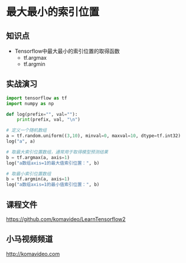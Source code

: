最大最小的索引位置
================

## 知识点

* Tensorflow中最大最小的索引位置的取得函数
  + tf.argmax
  + tf.argmin

## 实战演习

~~~python
import tensorflow as tf
import numpy as np

def log(prefix="", val=""):
    print(prefix, val, "\n")

# 定义一个随机数组
a = tf.random.uniform((3,10), minval=0, maxval=10, dtype=tf.int32)
log("a", a)

# 取最大索引位置数组，通常用于取得模型预测结果
b = tf.argmax(a, axis=1)
log("a数组axis=1的最大值索引位置：", b)

# 取最小索引位置数组
b = tf.argmin(a, axis=1)
log("a数组axis=1的最小值索引位置：", b)
~~~

## 课程文件

https://github.com/komavideo/LearnTensorflow2

## 小马视频频道

http://komavideo.com
